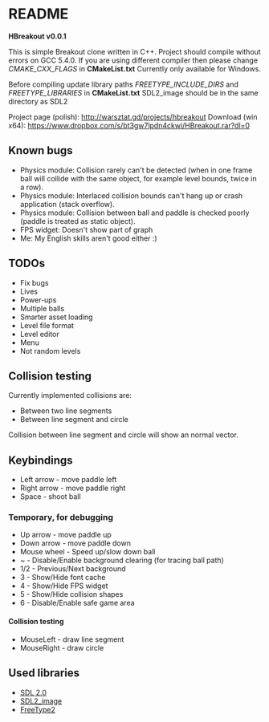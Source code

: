 README
======
**HBreakout v0.0.1**

This is simple Breakout clone written in C++.
Project should compile without errors on GCC 5.4.0. If you are using different compiler then please change *CMAKE_CXX_FLAGS* in **CMakeList.txt**
Currently only available for Windows.

Before compiling update library paths *FREETYPE_INCLUDE_DIRS* and *FREETYPE_LIBRARIES* in **CMakeList.txt**
SDL2_image should be in the same directory as SDL2

Project page (polish): http://warsztat.gd/projects/hbreakout
Download (win x64): https://www.dropbox.com/s/bt3gw7lpdn4ckwi/HBreakout.rar?dl=0

Known bugs
----------
* Physics module: Collision rarely can't be detected (when in one frame ball will collide with the same object, for example level bounds, twice in a row).
* Physics module: Interlaced collision bounds can't hang up or crash application (stack overflow). 
* Physics module: Collision between ball and paddle is checked poorly (paddle is treated as static object).
* FPS widget: Doesn't show part of graph
* Me: My English skills aren't good either :)

TODOs
-----
* Fix bugs
* Lives
* Power-ups
* Multiple balls
* Smarter asset loading
* Level file format
* Level editor
* Menu
* Not random levels


Collision testing
-----------------
Currently implemented collisions are:
* Between two line segments
* Between line segment and circle

Collision between line segment and circle will show an normal vector.

Keybindings
-----------
* Left arrow - move paddle left
* Right arrow - move paddle right
* Space - shoot ball

### Temporary, for debugging
* Up arrow - move paddle up
* Down arrow - move paddle down
* Mouse wheel - Speed up/slow down ball
* ~ - Disable/Enable background clearing (for tracing ball path)
* 1/2 - Previous/Next background
* 3 - Show/Hide font cache
* 4 - Show/Hide FPS widget
* 5 - Show/Hide collision shapes
* 6 - Disable/Enable safe game area

#### Collision testing
* MouseLeft - draw line segment
* MouseRight - draw circle

Used libraries
--------------
* [SDL 2.0](https://www.libsdl.org/index.php)
* [SDL2_image](https://www.libsdl.org/projects/SDL_image/)
* [FreeType2](https://www.freetype.org/)